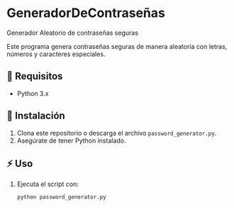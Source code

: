 # GeneradorDeContraseñas
 Generador Aleatorio de contraseñas seguras

Este programa genera contraseñas seguras de manera aleatoria con letras, números y caracteres especiales.

## 📌 Requisitos
- Python 3.x

## 🚀 Instalación
1. Clona este repositorio o descarga el archivo `password_generator.py`.
2. Asegúrate de tener Python instalado.

## ⚡ Uso
1. Ejecuta el script con:
   ```sh
   python password_generator.py
